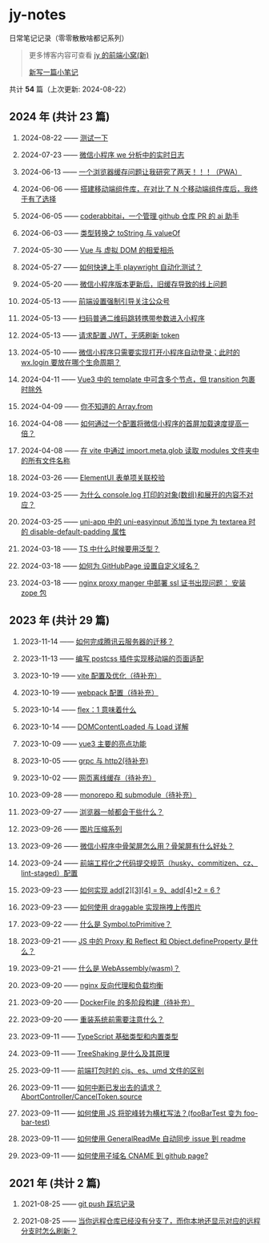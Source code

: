 # jy-notes

日常笔记记录（零零散散啥都记系列）

> 更多博客内容可查看 [jy 的前端小窝(新)](https://jynba.github.io)
>
> [新写一篇小笔记](https://github.com/jynba/jynba.github.io/issues/new)

共计 **54** 篇（上次更新: 2024-08-22）

## 2024 年 (共计 23 篇)

1. 2024-08-22 —— [测试一下](https://github.com/jynba/jynba.github.io/issues/59)

2. 2024-07-23 —— [微信小程序 we 分析中的实时日志](https://github.com/jynba/jynba.github.io/issues/57)

3. 2024-06-13 —— [一个浏览器缓存问题让我研究了两天！！！（PWA）](https://github.com/jynba/jynba.github.io/issues/56)

4. 2024-06-06 —— [搭建移动端组件库，在对比了 N 个移动端组件库后，我终于有了选择](https://github.com/jynba/jynba.github.io/issues/55)

5. 2024-06-05 —— [coderabbitai，一个管理 github 仓库 PR 的 ai 助手](https://github.com/jynba/jynba.github.io/issues/54)

6. 2024-06-03 —— [类型转换之 toString 与 valueOf](https://github.com/jynba/jynba.github.io/issues/53)

7. 2024-05-30 —— [Vue 与 虚拟 DOM 的相爱相杀](https://github.com/jynba/jynba.github.io/issues/52)

8. 2024-05-27 —— [如何快速上手 playwright 自动化测试？](https://github.com/jynba/jynba.github.io/issues/51)

9. 2024-05-20 —— [微信小程序版本更新后，旧缓存导致的线上问题](https://github.com/jynba/jynba.github.io/issues/50)

10. 2024-05-13 —— [前端设置强制引导关注公众号](https://github.com/jynba/jynba.github.io/issues/49)

11. 2024-05-13 —— [扫码普通二维码跳转携带参数进入小程序](https://github.com/jynba/jynba.github.io/issues/48)

12. 2024-05-13 —— [请求配置 JWT，无感刷新 token](https://github.com/jynba/jynba.github.io/issues/47)

13. 2024-05-10 —— [微信小程序只需要实现打开小程序自动登录；此时的 wx.login 要放在哪个生命周期？](https://github.com/jynba/jynba.github.io/issues/46)

14. 2024-04-11 —— [Vue3 中的 template 中可含多个节点，但 transition 包裹时除外](https://github.com/jynba/jynba.github.io/issues/45)

15. 2024-04-09 —— [你不知道的 Array.from](https://github.com/jynba/jynba.github.io/issues/44)

16. 2024-04-08 —— [如何通过一个配置将微信小程序的首屏加载速度提高一倍？](https://github.com/jynba/jynba.github.io/issues/43)

17. 2024-04-08 —— [在 vite 中通过 import.meta.glob 读取 modules 文件夹中的所有文件名称](https://github.com/jynba/jynba.github.io/issues/42)

18. 2024-03-26 —— [ElementUI 表单项关联校验](https://github.com/jynba/jynba.github.io/issues/41)

19. 2024-03-25 —— [为什么 console.log 打印的对象(数组)和展开的内容不对应？](https://github.com/jynba/jynba.github.io/issues/40)

20. 2024-03-25 —— [uni-app 中的 uni-easyinput 添加当 type 为 textarea 时的 disable-default-padding 属性](https://github.com/jynba/jynba.github.io/issues/39)

21. 2024-03-18 —— [TS 中什么时候要用泛型？](https://github.com/jynba/jynba.github.io/issues/38)

22. 2024-03-18 —— [如何为 GitHubPage 设置自定义域名？](https://github.com/jynba/jynba.github.io/issues/37)

23. 2024-03-18 —— [nginx proxy manger 中部署 ssl 证书出现问题： 安装 zope 包](https://github.com/jynba/jynba.github.io/issues/36)

## 2023 年 (共计 29 篇)

1. 2023-11-14 —— [如何完成腾讯云服务器的迁移？](https://github.com/jynba/jynba.github.io/issues/35)

2. 2023-11-13 —— [编写 postcss 插件实现移动端的页面适配](https://github.com/jynba/jynba.github.io/issues/34)

3. 2023-10-19 —— [vite 配置及优化（待补充）](https://github.com/jynba/jynba.github.io/issues/33)

4. 2023-10-19 —— [webpack 配置（待补充）](https://github.com/jynba/jynba.github.io/issues/32)

5. 2023-10-14 —— [flex：1 意味着什么](https://github.com/jynba/jynba.github.io/issues/31)

6. 2023-10-14 —— [DOMContentLoaded 与 Load 详解](https://github.com/jynba/jynba.github.io/issues/30)

7. 2023-10-09 —— [vue3 主要的亮点功能](https://github.com/jynba/jynba.github.io/issues/29)

8. 2023-10-05 —— [grpc 与 http2(待补充)](https://github.com/jynba/jynba.github.io/issues/28)

9. 2023-10-02 —— [网页离线缓存（待补充）](https://github.com/jynba/jynba.github.io/issues/27)

10. 2023-09-28 —— [monorepo 和 submodule（待补充）](https://github.com/jynba/jynba.github.io/issues/26)

11. 2023-09-27 —— [浏览器一帧都会干些什么？](https://github.com/jynba/jynba.github.io/issues/25)

12. 2023-09-26 —— [图片压缩系列](https://github.com/jynba/jynba.github.io/issues/24)

13. 2023-09-26 —— [微信小程序中骨架屏怎么用？骨架屏有什么好处？](https://github.com/jynba/jynba.github.io/issues/23)

14. 2023-09-24 —— [前端工程化之代码提交规范（husky、commitizen、cz、lint-staged）配置](https://github.com/jynba/jynba.github.io/issues/22)

15. 2023-09-23 —— [如何实现 add[2][3][4] = 9、add[4]+2 = 6 ?](https://github.com/jynba/jynba.github.io/issues/21)

16. 2023-09-23 —— [如何使用 draggable 实现拖拽上传图片](https://github.com/jynba/jynba.github.io/issues/20)

17. 2023-09-22 —— [什么是 Symbol.toPrimitive？](https://github.com/jynba/jynba.github.io/issues/19)

18. 2023-09-21 —— [JS 中的 Proxy 和 Reflect 和 Object.defineProperty 是什么？](https://github.com/jynba/jynba.github.io/issues/18)

19. 2023-09-21 —— [什么是 WebAssembly(wasm)？](https://github.com/jynba/jynba.github.io/issues/17)

20. 2023-09-20 —— [nginx 反向代理和负载均衡](https://github.com/jynba/jynba.github.io/issues/16)

21. 2023-09-20 —— [DockerFile 的多阶段构建（待补充）](https://github.com/jynba/jynba.github.io/issues/15)

22. 2023-09-20 —— [重装系统前需要注意什么？](https://github.com/jynba/jynba.github.io/issues/14)

23. 2023-09-11 —— [TypeScript 基础类型和内置类型](https://github.com/jynba/jynba.github.io/issues/13)

24. 2023-09-11 —— [TreeShaking 是什么及其原理](https://github.com/jynba/jynba.github.io/issues/12)

25. 2023-09-11 —— [前端打包时的 cjs、es、umd 文件的区别](https://github.com/jynba/jynba.github.io/issues/11)

26. 2023-09-11 —— [如何中断已发出去的请求？AbortController/CancelToken.source](https://github.com/jynba/jynba.github.io/issues/10)

27. 2023-09-11 —— [如何使用 JS 将驼峰转为横杠写法？(fooBarTest 变为 foo-bar-test)](https://github.com/jynba/jynba.github.io/issues/9)

28. 2023-09-11 —— [如何使用 GeneralReadMe 自动同步 issue 到 readme](https://github.com/jynba/jynba.github.io/issues/8)

29. 2023-09-11 —— [如何使用子域名 CNAME 到 github page?](https://github.com/jynba/jynba.github.io/issues/7)

## 2021 年 (共计 2 篇)

1. 2021-08-25 —— [git push 踩坑记录](https://github.com/jynba/jynba.github.io/issues/6)

2. 2021-08-25 —— [当你远程仓库已经没有分支了，而你本地还显示对应的远程分支时怎么刷新？](https://github.com/jynba/jynba.github.io/issues/5)
